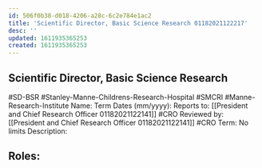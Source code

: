 ```yaml
---
id: 506f0b38-d018-4206-a28c-6c2e784e1ac2
title: 'Scientific Director, Basic Science Research 01182021122217'
desc: ''
updated: 1611935365253
created: 1611935365253
---
```

## Scientific Director, Basic Science Research

\#SD-BSR #Stanley-Manne-Childrens-Research-Hospital #SMCRI #Manne-Research-Institute 
Name:
Term Dates (mm/yyyy):
Reports to: [[President and Chief Research Officer 01182021122141]] #CRO 
Reviewed by: [[President and Chief Research Officer 01182021122141]] #CRO 
Term: No limits
Description: 

## Roles:

